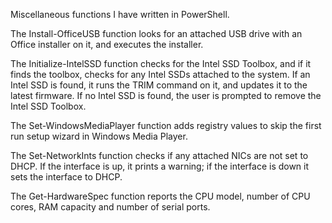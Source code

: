 Miscellaneous functions I have written in PowerShell.

The Install-OfficeUSB function looks for an attached USB drive with an Office installer on it, and executes the installer.

The Initialize-IntelSSD function checks for the Intel SSD Toolbox, and if it finds the toolbox, checks for any Intel SSDs attached to the system. If an Intel SSD is found, it runs the TRIM command on it, and updates it to the latest firmware. If no Intel SSD is found, the user is prompted to remove the Intel SSD Toolbox.

The Set-WindowsMediaPlayer function adds registry values to skip the first run setup wizard in Windows Media Player.

The Set-NetworkInts function checks if any attached NICs are not set to DHCP. If the interface is up, it prints a warning; if the interface is down it sets the interface to DHCP.

The Get-HardwareSpec function reports the CPU model, number of CPU cores, RAM capacity and number of serial ports.